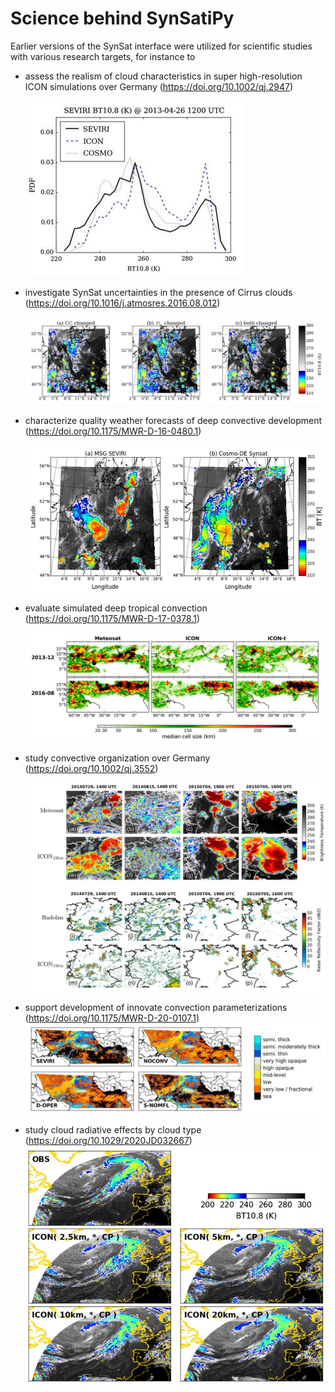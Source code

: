# Science behind SynSatiPy

Earlier versions of the SynSat interface were utilized for scientific studies with various research targets, for instance to

- assess the realism of cloud characteristics in super high-resolution ICON simulations over Germany (https://doi.org/10.1002/qj.2947)

    ![Heinze et al. (2017)](images/Heinze-Fig23.jpg)

- investigate SynSat uncertainties in the presence of Cirrus clouds (https://doi.org/10.1016/j.atmosres.2016.08.012)

    ![Senf & Deneke (2017)](images/Senf2017-Fig4.jpg)

- characterize quality weather forecasts of deep convective development (https://doi.org/10.1175/MWR-D-16-0480.1)

    ![Rempel et al. (2017)](images/Rempel_Fig1.jpg)

- evaluate simulated deep tropical convection (https://doi.org/10.1175/MWR-D-17-0378.1)

    ![Senf et al. (2018)](images/Senf2018-Fig7.jpg)

- study convective organization over Germany (https://doi.org/10.1002/qj.3552)

    ![Pscheid et al. (2019)](images/Pscheid_Fig1.jpg)

- support development of innovate convection parameterizations (https://doi.org/10.1175/MWR-D-20-0107.1)
    ![Sakradzija et al. (2020)](images/Sakradzija-Fig3.jpg)

- study cloud radiative effects by cloud type (https://doi.org/10.1029/2020JD032667)
    ![Senf et al. (2020)](images/Senf2020-Fig1.jpg)
